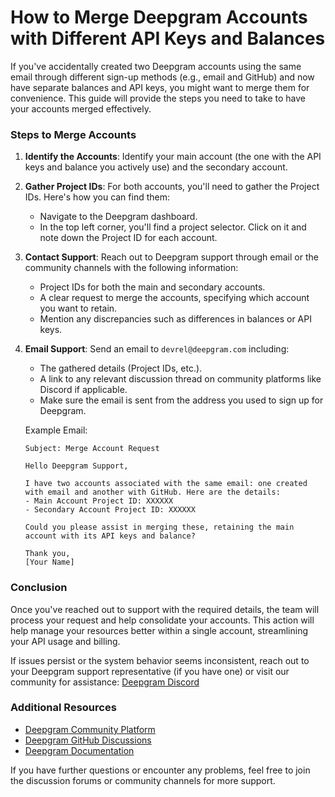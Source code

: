 # How to Merge Deepgram Accounts with Different API Keys and Balances

If you've accidentally created two Deepgram accounts using the same email through different sign-up methods (e.g., email and GitHub) and now have separate balances and API keys, you might want to merge them for convenience. This guide will provide the steps you need to take to have your accounts merged effectively.

### Steps to Merge Accounts

1. **Identify the Accounts**: Identify your main account (the one with the API keys and balance you actively use) and the secondary account.

2. **Gather Project IDs**: For both accounts, you'll need to gather the Project IDs. Here's how you can find them:
   - Navigate to the Deepgram dashboard.
   - In the top left corner, you'll find a project selector. Click on it and note down the Project ID for each account.

3. **Contact Support**: Reach out to Deepgram support through email or the community channels with the following information:
   - Project IDs for both the main and secondary accounts.
   - A clear request to merge the accounts, specifying which account you want to retain.
   - Mention any discrepancies such as differences in balances or API keys.

4. **Email Support**: Send an email to `devrel@deepgram.com` including:
   - The gathered details (Project IDs, etc.).
   - A link to any relevant discussion thread on community platforms like Discord if applicable.
   - Make sure the email is sent from the address you used to sign up for Deepgram.

   Example Email:
   ```
   Subject: Merge Account Request

   Hello Deepgram Support,

   I have two accounts associated with the same email: one created with email and another with GitHub. Here are the details:
   - Main Account Project ID: XXXXXX
   - Secondary Account Project ID: XXXXXX

   Could you please assist in merging these, retaining the main account with its API keys and balance?

   Thank you,
   [Your Name]
   ```

### Conclusion

Once you've reached out to support with the required details, the team will process your request and help consolidate your accounts. This action will help manage your resources better within a single account, streamlining your API usage and billing.

If issues persist or the system behavior seems inconsistent, reach out to your Deepgram support representative (if you have one) or visit our community for assistance: [Deepgram Discord](https://discord.gg/deepgram)

### Additional Resources
- [Deepgram Community Platform](https://community.deepgram.com)
- [Deepgram GitHub Discussions](https://github.com/orgs/deepgram/discussions)
- [Deepgram Documentation](https://developers.deepgram.com)

If you have further questions or encounter any problems, feel free to join the discussion forums or community channels for more support.